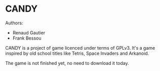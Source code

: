 CANDY
=========================

Authors:
 * Renaud Gautier
 * Frank Bessou

CANDY is a project of game licenced under terms of GPLv3.
It's a game inspired by old school titles like Tetris, Space Invaders and Arkanoid.

The game is not finished yet, no need to download it today.
